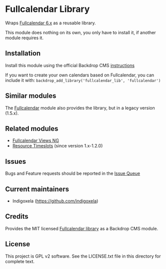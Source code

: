 # Fullcalendar Library

Wraps [Fullcalendar 6.x](https://fullcalendar.io) as a reusable library.

This module does nothing on its own, you only have to install it, if another
 module requires it.

## Installation

Install this module using the official Backdrop CMS
 [instructions](https://docs.backdropcms.org/documentation/extend-with-modules)

If you want to create your own calendars based on Fullcalendar, you can include
 it with: `backdrop_add_library('fullcalendar_lib', 'fullcalendar')`

## Similar modules

The [Fullcalendar](https://backdropcms.org/project/fullcalendar) module also
 provides the library, but in a legacy version (1.5.x).

## Related modules

- [Fullcalendar Views NG](https://backdropcms.org/project/fullcalendar_views)
- [Resource Timeslots](https://backdropcms.org/project/resource_timeslots)
 (since version 1.x-1.2.0)

## Issues

Bugs and Feature requests should be reported in the [Issue Queue](https://github.com/backdrop-contrib/fullcalendar_lib/issues)

## Current maintainers

* Indigoxela (https://github.com/indigoxela)

## Credits

Provides the MIT licensed [Fullcalendar library](https://github.com/fullcalendar/fullcalendar) as a Backdrop CMS module.

## License

This project is GPL v2 software. See the LICENSE.txt file in this directory for complete text.
